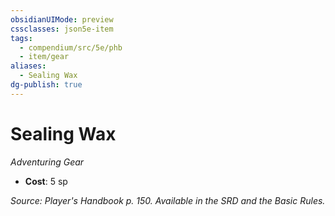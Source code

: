 ```yaml
---
obsidianUIMode: preview
cssclasses: json5e-item
tags:
  - compendium/src/5e/phb
  - item/gear
aliases:
  - Sealing Wax
dg-publish: true
---
```

# Sealing Wax
*Adventuring Gear*  

- **Cost**: 5 sp

*Source: Player's Handbook p. 150. Available in the SRD and the Basic Rules.*